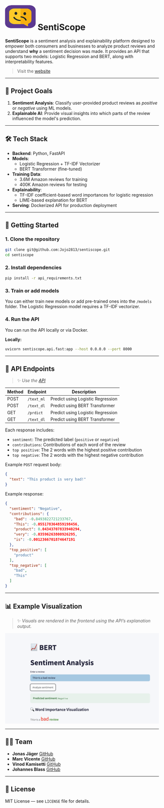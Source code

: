 # <img src="assets/logo.png" alt="SentiScope Logo" style="width:100px; margin-bottom: 7px; height:75px" /> SentiScope

**SentiScope** is a sentiment analysis and explainability platform designed to empower both consumers and businesses to analyze product reviews and understand **why** a sentiment decision was made. It provides an API that supports two models: Logistic Regression and BERT, along with interpretability features.

> Visit the [website](https://sentiscope-811189409150.europe-west1.run.app/)

---

## 🎯 Project Goals

1. **Sentiment Analysis**: Classify user-provided product reviews as _positive_ or _negative_ using ML models.
2. **Explainable AI**: Provide visual insights into which parts of the review influenced the model's prediction.

---

## 🛠️ Tech Stack

- **Backend**: Python, FastAPI
- **Models**:
  - Logistic Regression + TF-IDF Vectorizer
  - BERT Transformer (fine-tuned)
- **Training Data**:
  - 3.6M Amazon reviews for training
  - 400K Amazon reviews for testing
- **Explainability**:
  - TF-IDF coefficient-based word importances for logistic regression
  - LIME-based explanation for BERT
- **Serving**: Dockerized API for production deployment

---

## 🚀 Getting Started

### 1. Clone the repository

```bash
git clone git@github.com:Jojo2813/sentiscope.git
cd sentiscope
```

### 2. Install dependencies

```bash
pip install -r api_requirements.txt
```

### 3. Train or add models

You can either train new models or add pre-trained ones into the `/models`
folder. The Logistic Regression model requires a TF-IDF vectorizer.

### 4. Run the API

You can run the API locally or via Docker.

**Locally:**

```bash
uvicorn sentiscope.api.fast:app --host 0.0.0.0 --port 8000
```

---

## 🔗 API Endpoints
> ✨ *Use the [API](https://sentiscope-811189409150.europe-west1.run.app/)*

| Method | Endpoint               | Description                      |
|--------|------------------------|----------------------------------|
| POST   | `/text_ml`      | Predict using Logistic Regression |
| POST   | `/text_dl`        | Predict using BERT Transformer     |
| GET  | `/prdict`      | Predict using Logistic Regression |
| GET   | `/text_dl`        | Predict using BERT Transformer     |

Each response includes:
- `sentiment`: The predicted label (`positive` or `negative`)
- `contributions`: Contributions of each word of the review
- `top positive`: The 2 words with the highest positive contribution
- `top negative`: The 2 words with the highest negative contribution


Example `POST` request body:

```json
{
  "text": "This product is very bad!"
}
```

Example response:

```json
{
  "sentiment": "Negative",
  "contributions": {
    "bad": -0.8493822721233767,
    "This": -0.055178364859198456,
    "product": 0.04343707833940294,
    "very": -0.03596263800926295,
    "is": -0.0012366701874647191
  },
  "top_positive": [
    "product"
  ],
  "top_negative": [
    "bad",
    "This"
  ]
}
```

---

## 📊 Example Visualization

> ✨ *Visuals are rendered in the frontend using the API’s explanation output.*


![Example BERT Visualization](assets/example_bert.png)

---

## 👨‍💻 Team
- **Jonas Jäger** [GitHub](https://github.com/JonasJaeger28)
- **Marc Vicente** [GitHub](https://github.com/marcvice9)
- **Vinod Kamisetti** [GitHub](https://github.com/vinodkamisetti)
- **Johannes Blass** [GitHub](https://github.com/Jojo2813)
---

## 📜 License

MIT License — see `LICENSE` file for details.
